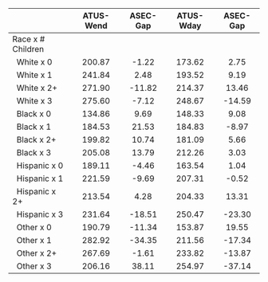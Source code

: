 
|                      |    ATUS-Wend |     ASEC-Gap |    ATUS-Wday |     ASEC-Gap |
| -------------------- | :----------: | :----------: | :----------: | :----------: |
| Race x # Children    |              |              |              |              |
| &nbsp;&nbsp;White x 0 |       200.87 |        -1.22 |       173.62 |         2.75 |
| &nbsp;&nbsp;White x 1 |       241.84 |         2.48 |       193.52 |         9.19 |
| &nbsp;&nbsp;White x 2+ |       271.90 |       -11.82 |       214.37 |        13.46 |
| &nbsp;&nbsp;White x 3 |       275.60 |        -7.12 |       248.67 |       -14.59 |
| &nbsp;&nbsp;Black x 0 |       134.86 |         9.69 |       148.33 |         9.08 |
| &nbsp;&nbsp;Black x 1 |       184.53 |        21.53 |       184.83 |        -8.97 |
| &nbsp;&nbsp;Black x 2+ |       199.82 |        10.74 |       181.09 |         5.66 |
| &nbsp;&nbsp;Black x 3 |       205.08 |        13.79 |       212.26 |         3.03 |
| &nbsp;&nbsp;Hispanic x 0 |       189.11 |        -4.46 |       163.54 |         1.04 |
| &nbsp;&nbsp;Hispanic x 1 |       221.59 |        -9.69 |       207.31 |        -0.52 |
| &nbsp;&nbsp;Hispanic x 2+ |       213.54 |         4.28 |       204.33 |        13.31 |
| &nbsp;&nbsp;Hispanic x 3 |       231.64 |       -18.51 |       250.47 |       -23.30 |
| &nbsp;&nbsp;Other x 0 |       190.79 |       -11.34 |       153.87 |        19.55 |
| &nbsp;&nbsp;Other x 1 |       282.92 |       -34.35 |       211.56 |       -17.34 |
| &nbsp;&nbsp;Other x 2+ |       267.69 |        -1.61 |       233.82 |       -13.87 |
| &nbsp;&nbsp;Other x 3 |       206.16 |        38.11 |       254.97 |       -37.14 |

